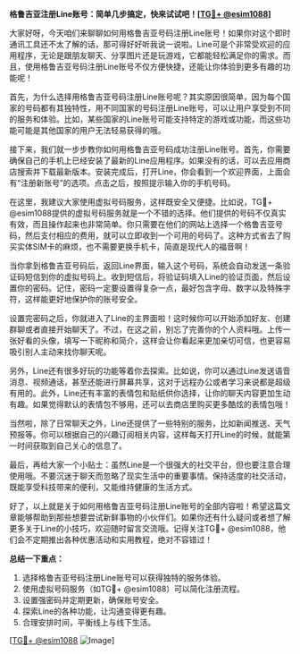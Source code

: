 **格鲁吉亚注册Line账号：简单几步搞定，快来试试吧！[[TG💪+ @esim1088](https://t.me/s/esim1088)]**

大家好呀，今天咱们来聊聊如何用格鲁吉亚号码注册Line账号！如果你对这个即时通讯工具还不太了解的话，那可得好好听我说一说啦。Line可是个非常受欢迎的应用程序，无论是跟朋友聊天、分享图片还是玩游戏，它都能轻松满足你的需求。而且，使用格鲁吉亚号码注册Line账号不仅方便快捷，还能让你体验到更多有趣的功能呢！

首先，为什么选择用格鲁吉亚号码注册Line账号呢？其实原因很简单，因为每个国家的号码都有其独特性，用不同国家的号码注册Line账号，可以让用户享受到不同的服务和体验。比如，某些国家的Line账号可能支持特定的游戏或功能，而这些功能可能是其他国家的用户无法轻易获得的哦。

接下来，我们就一步步教你如何用格鲁吉亚号码成功注册Line账号。首先，你需要确保自己的手机上已经安装了最新的Line应用程序。如果没有的话，可以去应用商店搜索并下载最新版本。安装完成后，打开Line，你会看到一个欢迎界面，上面会有“注册新账号”的选项。点击之后，按照提示输入你的手机号码。

在这里，我建议大家使用虚拟号码服务，这样既安全又便捷。比如说，TG💪+ @esim1088提供的虚拟号码服务就是一个不错的选择。他们提供的号码不仅真实有效，而且操作起来也非常简单。你只需要在他们的网站上选择一个格鲁吉亚号码，然后支付相应的费用，就可以立即收到一个可用的号码了。这种方式省去了购买实体SIM卡的麻烦，也不需要更换手机卡，简直是现代人的福音啊！

当你拿到格鲁吉亚号码后，返回Line界面，输入这个号码，系统会自动发送一条验证码短信到你的虚拟号码上。收到短信后，将验证码填入Line的验证页面，然后设置你的密码。记住，密码一定要设置得复杂一点，最好包含字母、数字以及特殊字符，这样能更好地保护你的账号安全。

设置完密码之后，你就进入了Line的主界面啦！这时候你可以开始添加好友、创建群聊或者直接开始聊天了。不过，在这之前，别忘了完善你的个人资料哦。上传一张好看的头像，填写一下昵称和简介，这样会让你看起来更加亲切可信，也更容易吸引别人主动来找你聊天呢。

另外，Line还有很多好玩的功能等着你去探索。比如说，你可以通过Line发送语音消息、视频通话，甚至还能进行屏幕共享，这对于远程办公或者学习来说都是超级有用的。此外，Line还有丰富的表情包和贴纸供你选择，让你的聊天内容更加生动有趣。如果觉得默认的表情包不够用，还可以去商店里购买更多酷炫的表情包哦！

当然啦，除了日常聊天之外，Line还提供了一些特别的服务，比如新闻推送、天气预报等。你可以根据自己的兴趣订阅相关内容，这样每天打开Line的时候，就能第一时间获取到自己关心的信息了。

最后，再给大家一个小贴士：虽然Line是一个很强大的社交平台，但也要注意合理使用哦。不要沉迷于聊天而忽略了现实生活中的重要事情。保持适度的社交活动，既能享受科技带来的便利，又能维持健康的生活方式。

好了，以上就是关于如何用格鲁吉亚号码注册Line账号的全部内容啦！希望这篇文章能够帮助到那些想要尝试新鲜事物的小伙伴们。如果你还有什么疑问或者想了解更多关于Line的小技巧，欢迎随时留言交流哦。记得关注TG💪+ @esim1088，他们会不定期推出各种优惠活动和实用教程，绝对不容错过！

**总结一下重点：**
1. 选择格鲁吉亚号码注册Line账号可以获得独特的服务体验。
2. 使用虚拟号码服务（如TG💪+ @esim1088）可以简化注册流程。
3. 设置强密码并定期更新，确保账号安全。
4. 探索Line的各种功能，让沟通变得更有趣。
5. 合理安排时间，平衡线上与线下生活。

[[TG💪+ @esim1088](https://t.me/s/esim1088) ![Image](https://i.postimg.cc/4NQfJmqS/Snipaste-2025-05-13-00-14-12.png)]